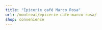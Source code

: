 ```yaml
---
title: "Épicerie café Marco Rosa"
url: /montreal/epicerie-cafe-marco-rosa/
shop: convenience
---
```

